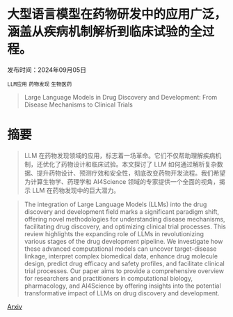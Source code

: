# 大型语言模型在药物研发中的应用广泛，涵盖从疾病机制解析到临床试验的全过程。

发布时间：2024年09月05日

`LLM应用` `药物发现` `生物医药`

> Large Language Models in Drug Discovery and Development: From Disease Mechanisms to Clinical Trials

# 摘要

> LLM 在药物发现领域的应用，标志着一场革命。它们不仅帮助理解疾病机制，还优化了药物设计和临床试验。本文探讨了 LLM 如何通过解析复杂数据、提升药物设计、预测疗效和安全性，彻底改变药物开发流程。我们希望为计算生物学、药理学和 AI4Science 领域的专家提供一个全面的视角，揭示 LLM 在药物发现中的巨大潜力。

> The integration of Large Language Models (LLMs) into the drug discovery and development field marks a significant paradigm shift, offering novel methodologies for understanding disease mechanisms, facilitating drug discovery, and optimizing clinical trial processes. This review highlights the expanding role of LLMs in revolutionizing various stages of the drug development pipeline. We investigate how these advanced computational models can uncover target-disease linkage, interpret complex biomedical data, enhance drug molecule design, predict drug efficacy and safety profiles, and facilitate clinical trial processes. Our paper aims to provide a comprehensive overview for researchers and practitioners in computational biology, pharmacology, and AI4Science by offering insights into the potential transformative impact of LLMs on drug discovery and development.

[Arxiv](https://arxiv.org/abs/2409.04481)
